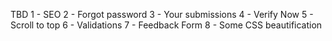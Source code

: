 TBD
1 - SEO
2 - Forgot password
3 - Your submissions
4 - Verify Now
5 - Scroll to top
6 - Validations
7 - Feedback Form
8 - Some CSS beautification